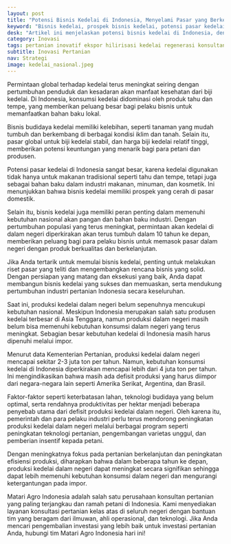 ```yaml
---
layout: post
title: "Potensi Bisnis Kedelai di Indonesia, Menyelami Pasar yang Berkembang"
keyword: "Bisnis kedelai, prospek bisnis kedelai, potensi pasar kedelai, tahu dan tempe, industri makanan, minuman, kosmetik"
desk: "Artikel ini menjelaskan potensi bisnis kedelai di Indonesia, dengan fokus pada permintaan global terhadap kedelai, kelebihan usaha budidaya kedelai dan olahannya, potensi pasar dalam negeri, serta kontribusi dalam memenuhi kebutuhan nasional"
category: Inovasi
tags: pertanian inovatif ekspor hilirisasi kedelai regenerasi konsultan ketahanan pangan
subtitle: Inovasi Pertanian
nav: Strategi
image: kedelai_nasional.jpeg
---
```


Permintaan global terhadap kedelai terus meningkat seiring dengan pertumbuhan penduduk dan kesadaran akan manfaat kesehatan dari biji kedelai. Di Indonesia, konsumsi kedelai didominasi oleh produk tahu dan tempe, yang memberikan peluang besar bagi pelaku bisnis untuk memanfaatkan bahan baku lokal.

Bisnis budidaya kedelai memiliki kelebihan, seperti tanaman yang mudah tumbuh dan berkembang di berbagai kondisi iklim dan tanah. Selain itu, pasar global untuk biji kedelai stabil, dan harga biji kedelai relatif tinggi, memberikan potensi keuntungan yang menarik bagi para petani dan produsen.

Potensi pasar kedelai di Indonesia sangat besar, karena kedelai digunakan tidak hanya untuk makanan tradisional seperti tahu dan tempe, tetapi juga sebagai bahan baku dalam industri makanan, minuman, dan kosmetik. Ini menunjukkan bahwa bisnis kedelai memiliki prospek yang cerah di pasar domestik.

Selain itu, bisnis kedelai juga memiliki peran penting dalam memenuhi kebutuhan nasional akan pangan dan bahan baku industri. Dengan pertumbuhan populasi yang terus meningkat, permintaan akan kedelai di dalam negeri diperkirakan akan terus tumbuh dalam 10 tahun ke depan, memberikan peluang bagi para pelaku bisnis untuk memasok pasar dalam negeri dengan produk berkualitas dan berkelanjutan.

Jika Anda tertarik untuk memulai bisnis kedelai, penting untuk melakukan riset pasar yang teliti dan mengembangkan rencana bisnis yang solid. Dengan persiapan yang matang dan eksekusi yang baik, Anda dapat membangun bisnis kedelai yang sukses dan memuaskan, serta mendukung pertumbuhan industri pertanian Indonesia secara keseluruhan.

Saat ini, produksi kedelai dalam negeri belum sepenuhnya mencukupi kebutuhan nasional. Meskipun Indonesia merupakan salah satu produsen kedelai terbesar di Asia Tenggara, namun produksi dalam negeri masih belum bisa memenuhi kebutuhan konsumsi dalam negeri yang terus meningkat. Sebagian besar kebutuhan kedelai di Indonesia masih harus dipenuhi melalui impor.

Menurut data Kementerian Pertanian, produksi kedelai dalam negeri mencapai sekitar 2-3 juta ton per tahun. Namun, kebutuhan konsumsi kedelai di Indonesia diperkirakan mencapai lebih dari 4 juta ton per tahun. Ini mengindikasikan bahwa masih ada defisit produksi yang harus diimpor dari negara-negara lain seperti Amerika Serikat, Argentina, dan Brasil.

Faktor-faktor seperti keterbatasan lahan, teknologi budidaya yang belum optimal, serta rendahnya produktivitas per hektar menjadi beberapa penyebab utama dari defisit produksi kedelai dalam negeri. Oleh karena itu, pemerintah dan para pelaku industri perlu terus mendorong peningkatan produksi kedelai dalam negeri melalui berbagai program seperti peningkatan teknologi pertanian, pengembangan varietas unggul, dan pemberian insentif kepada petani.

Dengan meningkatnya fokus pada pertanian berkelanjutan dan peningkatan efisiensi produksi, diharapkan bahwa dalam beberapa tahun ke depan, produksi kedelai dalam negeri dapat meningkat secara signifikan sehingga dapat lebih memenuhi kebutuhan konsumsi dalam negeri dan mengurangi ketergantungan pada impor.

Matari Agro Indonesia adalah salah satu perusahaan konsultan pertanian yang paling terjangkau dan ramah petani di Indonesia. Kami menyediakan layanan konsultasi pertanian kelas atas di seluruh negeri dengan bantuan tim yang beragam dari ilmuwan, ahli operasional, dan teknologi. Jika Anda mencari pengembalian investasi yang lebih baik untuk investasi pertanian Anda, hubungi tim Matari Agro Indonesia hari ini!

